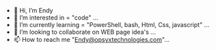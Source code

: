 - 👋 Hi, I’m Endy
- 👀 I’m interested in = "code" ...
- 🌱 I’m currently learning = "PowerShell, bash, Html, Css, javascript" ...
- 💞️ I’m looking to collaborate on WEB page idea's ...
- 📫 How to reach me "Endy@opsyxtechnologies.com"...

